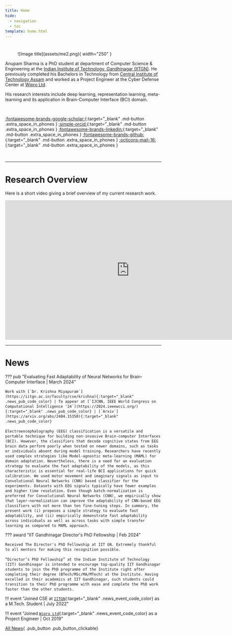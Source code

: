 ```yaml
---
title: Home
hide:
  - navigation
  - toc
template: home.html
---
```


### 

<div class="custom_row" markdown>
<div class="custom_col-4 center_align" markdown>

# 

<figure markdown="span">
  ![Image title](assets/me2.png){ width="250" }
</figure>

<!-- <p class="custom_title">Anupam Sharma</p> -->

</div>
<div class="custom_col-8" markdown></div>

Anupam Sharma is a PhD student at department of Computer Science & Engineering at the [Indian Institute of Technology, Gandhinagar (IITGN)](https://iitgn.ac.in). He previously completed his Bachelors in Technology from [Central Institute of Technology Assam](https://cit.ac.in) and worked as a Project Engineer at the Cyber Defense Center at [Wipro Ltd](https://wipro.com).

His research interests include deep learning, representation learning, meta-learning and its application in Brain-Computer Interface (BCI) domain.

<br>

[:fontawesome-brands-google-scholar:](https://scholar.google.com/citations?user=ZOYSYJEAAAAJ&hl=en){:target="_blank" .md-button .extra_space_in_phones } 
[:simple-orcid:](https://orcid.org/0000-0002-3443-4646){:target="_blank" .md-button .extra_space_in_phones } 
[:fontawesome-brands-linkedin:](https://www.linkedin.com/in/anupam-sh/){:target="_blank" .md-button .extra_space_in_phones } 
[:fontawesome-brands-github:](https://github.com/anp-scp/){:target="_blank" .md-button .extra_space_in_phones }  [:octicons-mail-16:](mailto:sharmaanupam@iitgn.ac.in){:target="_blank" .md-button .extra_space_in_phones } 
<!-- [:fontawesome-brands-x-twitter:](https://x.com/mapuna_inverse){:target="_blank" .md-button .extra_space_in_phones }   -->

<br>
</div>

---

# Research Overview

Here is a short video giving a brief overview of my current research work.

<div style="text-align: center;" markdown>
  <iframe src="https://workdrive.zohopublic.in/embed/funmma7e54c71d73a4617bc68372215128850?toolbar=false&appearance=dark&themecolor=green" scrolling="no" frameborder="0" allowfullscreen=true width="800" height="450" title="Research Overview" style="text-align:center;"></iframe>
</div>

---

# News

<!-- Copy recent 5 news from news.md -->
<div class="custom_admonition" markdown>

??? pub "Evaluating Fast Adaptability of Neural Networks for Brain-Computer Interface | March 2024"

    Work with [`Dr. Krishna Miyapuram`](https://iitgn.ac.in/faculty/cse/krishna){:target="_blank" .news_pub_code_color} | To appear at [`IJCNN, IEEE World Congress on Computational Intelligence '24`](https://2024.ieeewcci.org/){:target="_blank" .news_pub_code_color} | [`Arxiv`](https://arxiv.org/abs/2404.15350){:target="_blank" .news_pub_code_color}

    Electroencephalography (EEG) classification is a versatile and portable technique for building non-invasive Brain-computer Interfaces (BCI). However, the classifiers that decode cognitive states from EEG brain data perform poorly when tested on newer domains, such as tasks or individuals absent during model training. Researchers have recently used complex strategies like Model-agnostic meta-learning (MAML) for domain adaptation. Nevertheless, there is a need for an evaluation strategy to evaluate the fast adaptability of the models, as this characteristic is essential for real-life BCI applications for quick calibration. We used motor movement and imaginary signals as input to Convolutional Neural Networks (CNN) based classifier for the experiments. Datasets with EEG signals typically have fewer examples and higher time resolution. Even though batch-normalization is preferred for Convolutional Neural Networks (CNN), we empirically show that layer-normalization can improve the adaptability of CNN-based EEG classifiers with not more than ten fine-tuning steps. In summary, the present work (i) proposes a simple strategy to evaluate fast adaptability, and (ii) empirically demonstrate fast adaptability across individuals as well as across tasks with simple transfer learning as compared to MAML approach.

??? award "IIT Gandhinagar Director's PhD Fellowship | Feb 2024"

    Received The Director's PhD Fellowship at IIT GN. Extremely thankful to all mentors for making this recognition possible.

    “Director’s PhD Fellowship” at the Indian Institute of Technology (IIT) Gandhinagar is intended to encourage top-quality IIT Gandhinagar students to join the PhD programme of the Institute right after completing their degree (BTech/MSc/MA/MTech) at the Institute. Having excelled in their academics at IIT Gandhinagar, such students could transition to their PhD programme with ease and complete the PhD work faster than the other students.

!!! event "Joined CSE at [`IITGN`](https://iitgn.ac.in){:target="_blank" .news_event_code_color} as a M.Tech. Student | July 2022"

!!! event "Joined [`Wipro Ltd`](https://wipro.com){:target="_blank" .news_event_code_color} as a Project Engineer | Oct 2019"

</div>

[All News](news.md){ .pub_button .pub_button_clickable} 

